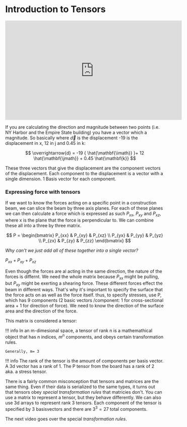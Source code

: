 # Introduction to Tensors

<iframe width="560" height="315" src="https://www.youtube.com/embed/uaQeXi4E7gA" title="YouTube video player" frameborder="0" allow="accelerometer; autoplay; clipboard-write; encrypted-media; gyroscope; picture-in-picture" allowfullscreen></iframe>

If you are calculating the direction and magnitude between two points (i.e. NY Harbor and the Empire State building) you have a vector which a magnitude. So basically where $\overrightarrow{d}$ is the displacement -19 is the displacement in x, 12 in j and 0.45 in k:

$$
\overrightarrow{d} = -19 { \hat{\mathbf{\imath}}  }+ 12 \hat{\mathbf{\jmath}} + 0.45 \hat{\mathbf{k}}
$$

These three vectors that give the displacement are the component vectors of the displacement. Each component to the displacement is a vector with a single dimension. 1 Basis vector for each component.

### Expressing force with tensors

If we want to know the forces acting on a specific point in a construction beam, we can slice the beam by three axis planes. For each of these planes we can then calculate a force which is expressed as such $P_{xx}$, $P_{ xy }$ and $P_{xz}$, where x is the plane that the force is perpendicular to. We can combine these all into a three by three matrix. 

$$
P = 
\begin{bmatrix}
    P_{xx} & P_{xy} & P_{xz} \\
    P_{yx} & P_{yy} & P_{yz} \\
    P_{zx} & P_{zy} & P_{zz}
\end{bmatrix}
$$

*Why can't we just add all of these together into a single vector?*

$P_{xx} + P_{xy} + P_{xz}$

Even though the forces are al acting in the same direction, the nature of the forces is differnt. We need the whole matrix because $P_{xx}$ might be pulling, but $P_{xy}$ might be exerting a shearing force. These different forces effect the beam in different ways. That's why it's important to specify the surface that the force acts on as well as the force itself. thus, to specify stresses, use P, which has 9 components (2 basic vectors /component: 1 for cross-sectional area + 1 for direction of force). We need to know the direction of the surface area and the direction of the force.

This matrix is considered a tensor: 

!!! info
    In an m-dimesional space, a tensor of rank n is a mathemathical object that has n indices, $m^n$ components, and obeys certain transformation rules.

    Generally, m= 3

!!! info
    The rank of the tensor is the amount of components per basis vector. A 3d vector has a rank of 1. The P tensor from the board has a rank of 2 aka. a stress tensor.
    
There is a fairly common misconception that tensors and matrices are the same thing. Even if their data is serialized to the same types, it turns out that tensors obey *special transformation rules* that matricies don't. You can use a matrix to represent a tensor, but they behave differently. We can also use 3d arrays to represent rank 3 tensors. Each component of the tensor is specified by 3 basisvectors and there are $3^3 =27$ total components.

The next video goes over the special *transformation rules*. 
